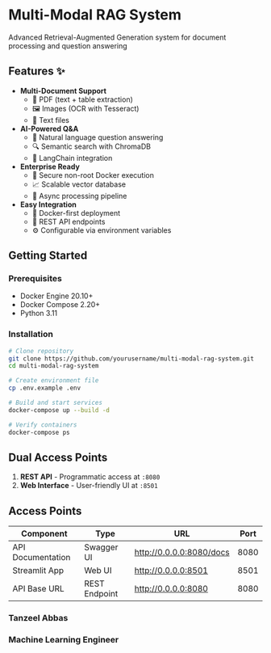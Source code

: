 # Multi-Modal RAG System 

Advanced Retrieval-Augmented Generation system for document processing and question answering

## Features ✨

- **Multi-Document Support**
  - 📄 PDF (text + table extraction)
  - 🖼️ Images (OCR with Tesseract)
  - 📝 Text files
- **AI-Powered Q&A**
  - 💬 Natural language question answering
  - 🔍 Semantic search with ChromaDB
  - 🧠 LangChain integration
- **Enterprise Ready**
  - 🔐 Secure non-root Docker execution
  - 📈 Scalable vector database
  - 🔄 Async processing pipeline
- **Easy Integration**
  - 🐳 Docker-first deployment
  - 📡 REST API endpoints
  - ⚙️ Configurable via environment variables


## Getting Started 

### Prerequisites

- Docker Engine 20.10+
- Docker Compose 2.20+
- Python 3.11 

### Installation

```bash
# Clone repository
git clone https://github.com/yourusername/multi-modal-rag-system.git
cd multi-modal-rag-system

# Create environment file
cp .env.example .env

# Build and start services
docker-compose up --build -d

# Verify containers
docker-compose ps

```

## Dual Access Points 

1. **REST API** - Programmatic access at `:8080`
2. **Web Interface** - User-friendly UI at `:8501`

## Access Points 

| Component        | Type       | URL                          | Port  |
|------------------|------------|------------------------------|-------|
| API Documentation| Swagger UI | http://0.0.0.0:8080/docs     | 8080  |
| Streamlit App    | Web UI     | http://0.0.0.0:8501          | 8501  |
| API Base URL     | REST Endpoint| http://0.0.0.0:8080        | 8080  |


### Tanzeel Abbas
### Machine Learning Engineer
